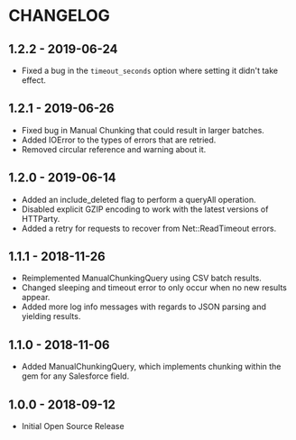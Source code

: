 # CHANGELOG

## 1.2.2 - 2019-06-24

  - Fixed a bug in the `timeout_seconds` option where setting it didn't take effect.

## 1.2.1 - 2019-06-26

  - Fixed bug in Manual Chunking that could result in larger batches.
  - Added IOError to the types of errors that are retried.
  - Removed circular reference and warning about it.

## 1.2.0 - 2019-06-14

  - Added an include_deleted flag to perform a queryAll operation.
  - Disabled explicit GZIP encoding to work with the latest versions of HTTParty.
  - Added a retry for requests to recover from Net::ReadTimeout errors.

## 1.1.1 - 2018-11-26

  - Reimplemented ManualChunkingQuery using CSV batch results.
  - Changed sleeping and timeout error to only occur when no new results appear.
  - Added more log info messages with regards to JSON parsing and yielding results.

## 1.1.0 - 2018-11-06

  - Added ManualChunkingQuery, which implements chunking within the gem for any Salesforce field.

## 1.0.0 - 2018-09-12

  - Initial Open Source Release

